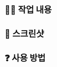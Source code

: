 # ✍🏼 작업 내용

<!-- 작업한 내용에 대한 설명을 적어주세요! -->

# 🌆 스크린샷

<!-- 작업한 내용에 대한 스크린샷이 있다면 추가해주세요! -->

# ❓ 사용 방법

<!-- 주요한 기능이 추가되었다면 사용 방법에 대해 알려주세요! -->
